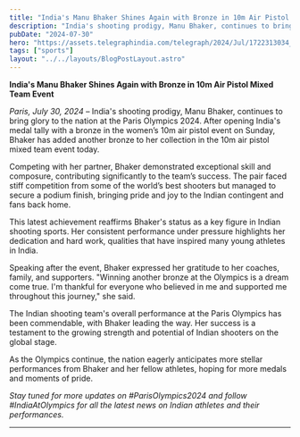 ```yaml
---
title: "India's Manu Bhaker Shines Again with Bronze in 10m Air Pistol Mixed Team Event"
description: "India's shooting prodigy, Manu Bhaker, continues to bring glory to the nation at the Paris Olympics 2024."
pubDate: "2024-07-30"
hero: "https://assets.telegraphindia.com/telegraph/2024/Jul/1722313034_new-project-4.jpg"
tags: ["sports"]
layout: "../../layouts/BlogPostLayout.astro"
---
```

**India's Manu Bhaker Shines Again with Bronze in 10m Air Pistol Mixed Team Event**

*Paris, July 30, 2024* – India's shooting prodigy, Manu Bhaker, continues to bring glory to the nation at the Paris Olympics 2024. After opening India's medal tally with a bronze in the women’s 10m air pistol event on Sunday, Bhaker has added another bronze to her collection in the 10m air pistol mixed team event today.

Competing with her partner, Bhaker demonstrated exceptional skill and composure, contributing significantly to the team’s success. The pair faced stiff competition from some of the world’s best shooters but managed to secure a podium finish, bringing pride and joy to the Indian contingent and fans back home.

This latest achievement reaffirms Bhaker's status as a key figure in Indian shooting sports. Her consistent performance under pressure highlights her dedication and hard work, qualities that have inspired many young athletes in India.

Speaking after the event, Bhaker expressed her gratitude to her coaches, family, and supporters. "Winning another bronze at the Olympics is a dream come true. I'm thankful for everyone who believed in me and supported me throughout this journey," she said.

The Indian shooting team's overall performance at the Paris Olympics has been commendable, with Bhaker leading the way. Her success is a testament to the growing strength and potential of Indian shooters on the global stage.

As the Olympics continue, the nation eagerly anticipates more stellar performances from Bhaker and her fellow athletes, hoping for more medals and moments of pride.

*Stay tuned for more updates on #ParisOlympics2024 and follow #IndiaAtOlympics for all the latest news on Indian athletes and their performances.*

---